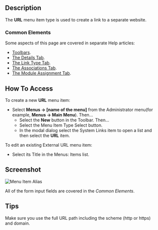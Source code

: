 <!-- Filename: Help4.x:Menu_Item:_URL / Display title: URL -->

## Description

The **URL** menu item type is used to create a link to a separate website.

### Common Elements

Some aspects of this page are covered in separate Help articles:

* [Toolbars](jdocmanual?article=help/common-elements/toolbars).
* [The Details Tab](jdocmanual?article=help/menu-items-common/menu-item-details).
* [The Link Type Tab](jdocmanual?article=help/menu-items-common/menu-item-link-type).
* [The Associations Tab](jdocmanual?article=help/common-elements/edit-associations).
* [The Module Assignment Tab](jdocmanual?article=help/menu-items-common/menu-item-module-assignment).

## How To Access

To create a new **URL** menu item:

- Select **Menus → \[name of the menu\]** from the Administrator
  menu(for example, **Menus → Main Menu**). Then...
  - Select the **New** button in the Toolbar. Then...
  - Select the Menu Item Type Select button.
  - In the modal dialog select the System Links item to open a list and
    then select the **URL** item.

To edit an existing External URL menu item:

- Select its Title in the Menus: Items list.

## Screenshot

![Menu Item Alias](../../../en/images/menu-items/system-links-url-details-tab.png)

All of the form input fields are covered in the *Common Elements*.

## Tips

Make sure you use the full URL path including the scheme (http or https) and domain.
